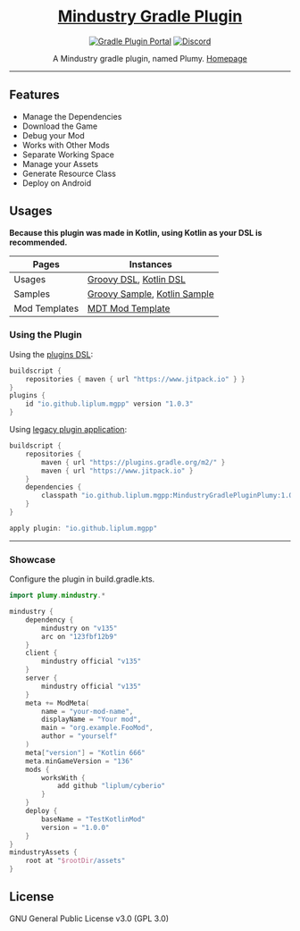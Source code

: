 <div align="center">

# [Mindustry Gradle Plugin](https://plumygame.github.io/mgpp/)
[![Gradle Plugin Portal](https://img.shields.io/gradle-plugin-portal/v/io.github.liplum.mgpp?color=02303a&label=Gradle%20Plugin&logo=Gradle&style=for-the-badge)](https://plugins.gradle.org/plugin/io.github.liplum.mgpp)
[![Discord](https://img.shields.io/discord/937228972041842718?color=%23529b69&label=Discord&logo=Discord&style=for-the-badge)](https://discord.gg/3Hrep3WtUz)

A Mindustry gradle plugin, named Plumy.
[Homepage](https://plumygame.github.io/mgpp/)
___
</div>

## Features

- Manage the Dependencies
- Download the Game
- Debug your Mod
- Works with Other Mods
- Separate Working Space
- Manage your Assets
- Generate Resource Class
- Deploy on Android

## Usages

**Because this plugin was made in Kotlin, using Kotlin as your DSL is recommended.**

| Pages         | Instances                                                                                                                                                      |
|---------------|----------------------------------------------------------------------------------------------------------------------------------------------------------------|
| Usages        | [Groovy DSL](https://plumygame.github.io/mgpp/groovy.html), [Kotlin DSL](https://plumygame.github.io/mgpp/kotlin.html)                                         |
| Samples       | [Groovy Sample](https://github.com/PlumyGame/mgpp/tree/master/TestProjectGroovy), [Kotlin Sample](https://github.com/PlumyGame/mgpp/tree/master/TestProjectKt) |
| Mod Templates | [MDT Mod Template](https://github.com/liplum/MdtModTemplate)                                                                                                   |

### Using the Plugin

Using the [plugins DSL](https://docs.gradle.org/current/userguide/plugins.html#sec:plugins_block):

```groovy
buildscript {
    repositories { maven { url "https://www.jitpack.io" } }
}
plugins {
    id "io.github.liplum.mgpp" version "1.0.3"
}
```

Using [legacy plugin application](https://docs.gradle.org/current/userguide/plugins.html#sec:old_plugin_application):

```groovy
buildscript {
    repositories {
        maven { url "https://plugins.gradle.org/m2/" }
        maven { url "https://www.jitpack.io" }
    }
    dependencies {
        classpath "io.github.liplum.mgpp:MindustryGradlePluginPlumy:1.0.3"
    }
}

apply plugin: "io.github.liplum.mgpp"
```

___

### Showcase

Configure the plugin in build.gradle.kts.

```kotlin
import plumy.mindustry.*

mindustry {
    dependency {
        mindustry on "v135"
        arc on "123fbf12b9"
    }
    client {
        mindustry official "v135"
    }
    server {
        mindustry official "v135"
    }
    meta += ModMeta(
        name = "your-mod-name",
        displayName = "Your mod",
        main = "org.example.FooMod",
        author = "yourself"
    )
    meta["version"] = "Kotlin 666"
    meta.minGameVersion = "136"
    mods {
        worksWith {
            add github "liplum/cyberio"
        }
    }
    deploy {
        baseName = "TestKotlinMod"
        version = "1.0.0"
    }
}
mindustryAssets {
    root at "$rootDir/assets"
}
```

## License

GNU General Public License v3.0 (GPL 3.0)